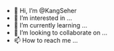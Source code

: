 - 👋 Hi, I’m @KangSeher
- 👀 I’m interested in ...
- 🌱 I’m currently learning ...
- 💞️ I’m looking to collaborate on ...
- 📫 How to reach me ...

<!---
KangSeher/KangSeher is a ✨ special ✨ repository because its `README.md` (this file) appears on your GitHub profile.
You can click the Preview link to take a look at your changes.
--->
